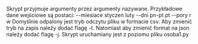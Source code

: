 Skrypt przyjmuje argumenty przez argumenty nazywane.
Przykładowe dane wejściowe są postaci:
--miesiace styczen luty --dni pn-pt pt --pory r w
Domyślnie odpalony jest tryb odczytu pliku w formacie csv.
Aby zmienić tryb na zapis należy dodać flagę -t.
Natomiast aby zmienić format na json należy dodać flagę -j.
Skrypt uruchamiany jest z poziomu pliku osoba1.py
